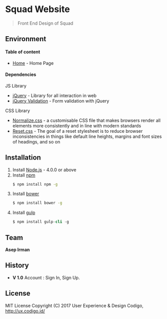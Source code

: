 # Squad Website

>Front End Design of Squad

## Environment

#### Table of content

- [Home](http://office.codigo.id/squad/web) - Home Page

#### Dependencies

JS Library
- [jQuery](https://jquery.com/) - Library for all interaction in web
- [jQuery Validation](https://jqueryvalidation.org/) - Form validation with jQuery

CSS Library
- [Normalize.css](http://necolas.github.io/normalize.css) - a customisable CSS file that makes browsers render all elements more consistently and in line with modern standards
- [Reset.css](http://meyerweb.com/eric/tools/css/reset/) - The goal of a reset stylesheet is to reduce browser inconsistencies in things like default line heights, margins and font sizes of headings, and so on

## Installation

1. Install [Node.js](http://nodejs.org/) - 4.0.0 or above
2. Install [npm](http://npmjs.com/)
    ```sh
    $ npm install npm -g
    ```
3. Install [bower](http://bower.io/)
    ```sh
    $ npm install bower -g
    ```
4. Install [gulp](http://gulpjs.com/)
    ```s
    $ npm install gulp-cli -g
    ```
    
## Team

**Asep Irman**

## History

- **V 1.0**
    Account : Sign In, Sign Up.

## License

MIT License
Copyright (C) 2017 User Experience & Design Codigo, http://ux.codigo.id/